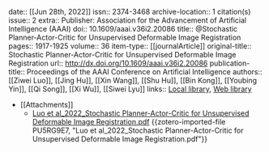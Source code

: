 date:: [[Jun 28th, 2022]]
issn:: 2374-3468
archive-location:: 1 citation(s)
issue:: 2
extra:: Publisher: Association for the Advancement of Artificial Intelligence (AAAI)
doi:: 10.1609/aaai.v36i2.20086
title:: @Stochastic Planner-Actor-Critic for Unsupervised Deformable Image Registration
pages:: 1917-1925
volume:: 36
item-type:: [[journalArticle]]
original-title:: Stochastic Planner-Actor-Critic for Unsupervised Deformable Image Registration
url:: http://dx.doi.org/10.1609/aaai.v36i2.20086
publication-title:: Proceedings of the AAAI Conference on Artificial Intelligence
authors:: [[Ziwei Luo]], [[Jing Hu]], [[Xin Wang]], [[Shu Hu]], [[Bin Kong]], [[Youbing Yin]], [[Qi Song]], [[Xi Wu]], [[Siwei Lyu]]
links:: [Local library](zotero://select/library/items/X9IZ663D), [Web library](https://www.zotero.org/users/8746250/items/X9IZ663D)

- [[Attachments]]
	- [Luo et al_2022_Stochastic Planner-Actor-Critic for Unsupervised Deformable Image Registration.pdf](https://ojs.aaai.org/index.php/AAAI/article/download/20086/19845) {{zotero-imported-file PU5RG9E7, "Luo et al_2022_Stochastic Planner-Actor-Critic for Unsupervised Deformable Image Registration.pdf"}}
